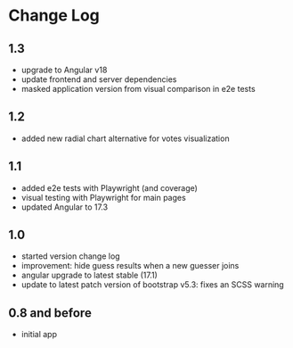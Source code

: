 # Change Log

## 1.3

- upgrade to Angular v18
- update frontend and server dependencies
- masked application version from visual comparison in e2e tests

## 1.2

- added new radial chart alternative for votes visualization

## 1.1

- added e2e tests with Playwright (and coverage)
- visual testing with Playwright for main pages
- updated Angular to 17.3

## 1.0

- started version change log
- improvement: hide guess results when a new guesser joins
- angular upgrade to latest stable (17.1)
- update to latest patch version of bootstrap v5.3: fixes an SCSS warning

## 0.8 and before

- initial app
